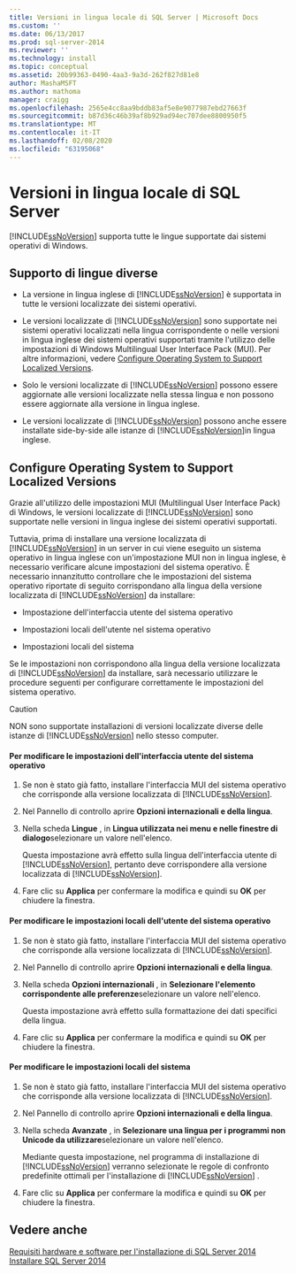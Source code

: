 ```yaml
---
title: Versioni in lingua locale di SQL Server | Microsoft Docs
ms.custom: ''
ms.date: 06/13/2017
ms.prod: sql-server-2014
ms.reviewer: ''
ms.technology: install
ms.topic: conceptual
ms.assetid: 20b99363-0490-4aa3-9a3d-262f827d81e8
author: MashaMSFT
ms.author: mathoma
manager: craigg
ms.openlocfilehash: 2565e4cc8aa9bddb83af5e8e9077987ebd27663f
ms.sourcegitcommit: b87d36c46b39af8b929ad94ec707dee8800950f5
ms.translationtype: MT
ms.contentlocale: it-IT
ms.lasthandoff: 02/08/2020
ms.locfileid: "63195068"
---
```

# <a name="local-language-versions-in-sql-server"></a>Versioni in lingua locale di SQL Server
  [!INCLUDE[ssNoVersion](../../includes/ssnoversion-md.md)] supporta tutte le lingue supportate dai sistemi operativi di Windows.  
  
## <a name="cross-language-support"></a>Supporto di lingue diverse  
  
-   La versione in lingua inglese di [!INCLUDE[ssNoVersion](../../includes/ssnoversion-md.md)] è supportata in tutte le versioni localizzate dei sistemi operativi.  
  
-   Le versioni localizzate di [!INCLUDE[ssNoVersion](../../includes/ssnoversion-md.md)] sono supportate nei sistemi operativi localizzati nella lingua corrispondente o nelle versioni in lingua inglese dei sistemi operativi supportati tramite l'utilizzo delle impostazioni di Windows Multilingual User Interface Pack (MUI). Per altre informazioni, vedere [Configure Operating System to Support Localized Versions](../../../2014/sql-server/install/local-language-versions-in-sql-server.md#BK_ConfigureOS).  
  
-   Solo le versioni localizzate di [!INCLUDE[ssNoVersion](../../includes/ssnoversion-md.md)] possono essere aggiornate alle versioni localizzate nella stessa lingua e non possono essere aggiornate alla versione in lingua inglese.  
  
-   Le versioni localizzate di [!INCLUDE[ssNoVersion](../../includes/ssnoversion-md.md)] possono anche essere installate side-by-side alle istanze di [!INCLUDE[ssNoVersion](../../includes/ssnoversion-md.md)]in lingua inglese.  
  
##  <a name="BK_ConfigureOS"></a> Configure Operating System to Support Localized Versions  
 Grazie all'utilizzo delle impostazioni MUI (Multilingual User Interface Pack) di Windows, le versioni localizzate di [!INCLUDE[ssNoVersion](../../includes/ssnoversion-md.md)] sono supportate nelle versioni in lingua inglese dei sistemi operativi supportati.  
  
 Tuttavia, prima di installare una versione localizzata di [!INCLUDE[ssNoVersion](../../includes/ssnoversion-md.md)] in un server in cui viene eseguito un sistema operativo in lingua inglese con un'impostazione MUI non in lingua inglese, è necessario verificare alcune impostazioni del sistema operativo. È necessario innanzitutto controllare che le impostazioni del sistema operativo riportate di seguito corrispondano alla lingua della versione localizzata di [!INCLUDE[ssNoVersion](../../includes/ssnoversion-md.md)] da installare:  
  
-   Impostazione dell'interfaccia utente del sistema operativo  
  
-   Impostazioni locali dell'utente nel sistema operativo  
  
-   Impostazioni locali del sistema  
  
 Se le impostazioni non corrispondono alla lingua della versione localizzata di [!INCLUDE[ssNoVersion](../../includes/ssnoversion-md.md)] da installare, sarà necessario utilizzare le procedure seguenti per configurare correttamente le impostazioni del sistema operativo.  
  
> [!CAUTION]  
>  NON sono supportate installazioni di versioni localizzate diverse delle istanze di [!INCLUDE[ssNoVersion](../../includes/ssnoversion-md.md)] nello stesso computer.  
  
#### <a name="to-change-the-operating-system-user-interface-setting"></a>Per modificare le impostazioni dell'interfaccia utente del sistema operativo  
  
1.  Se non è stato già fatto, installare l'interfaccia MUI del sistema operativo che corrisponde alla versione localizzata di [!INCLUDE[ssNoVersion](../../includes/ssnoversion-md.md)].  
  
2.  Nel Pannello di controllo aprire **Opzioni internazionali e della lingua**.  
  
3.  Nella scheda **Lingue** , in **Lingua utilizzata nei menu e nelle finestre di dialogo**selezionare un valore nell'elenco.  
  
     Questa impostazione avrà effetto sulla lingua dell'interfaccia utente di [!INCLUDE[ssNoVersion](../../includes/ssnoversion-md.md)], pertanto deve corrispondere alla versione localizzata di [!INCLUDE[ssNoVersion](../../includes/ssnoversion-md.md)].  
  
4.  Fare clic su **Applica** per confermare la modifica e quindi su **OK** per chiudere la finestra.  
  
#### <a name="to-change-the-operating-system-user-locale-setting"></a>Per modificare le impostazioni locali dell'utente del sistema operativo  
  
1.  Se non è stato già fatto, installare l'interfaccia MUI del sistema operativo che corrisponde alla versione localizzata di [!INCLUDE[ssNoVersion](../../includes/ssnoversion-md.md)].  
  
2.  Nel Pannello di controllo aprire **Opzioni internazionali e della lingua**.  
  
3.  Nella scheda **Opzioni internazionali** , in **Selezionare l'elemento corrispondente alle preferenze**selezionare un valore nell'elenco.  
  
     Questa impostazione avrà effetto sulla formattazione dei dati specifici della lingua.  
  
4.  Fare clic su **Applica** per confermare la modifica e quindi su **OK** per chiudere la finestra.  
  
#### <a name="to-change-the-system-locale-setting"></a>Per modificare le impostazioni locali del sistema  
  
1.  Se non è stato già fatto, installare l'interfaccia MUI del sistema operativo che corrisponde alla versione localizzata di [!INCLUDE[ssNoVersion](../../includes/ssnoversion-md.md)].  
  
2.  Nel Pannello di controllo aprire **Opzioni internazionali e della lingua**.  
  
3.  Nella scheda **Avanzate** , in **Selezionare una lingua per i programmi non Unicode da utilizzare**selezionare un valore nell'elenco.  
  
     Mediante questa impostazione, nel programma di installazione di [!INCLUDE[ssNoVersion](../../includes/ssnoversion-md.md)] verranno selezionate le regole di confronto predefinite ottimali per l'installazione di [!INCLUDE[ssNoVersion](../../includes/ssnoversion-md.md)] .  
  
4.  Fare clic su **Applica** per confermare la modifica e quindi su **OK** per chiudere la finestra.  
  
## <a name="see-also"></a>Vedere anche  
 [Requisiti hardware e software per l'installazione di SQL Server 2014](hardware-and-software-requirements-for-installing-sql-server.md)   
 [Installare SQL Server 2014](../../database-engine/install-windows/install-sql-server.md)  
  
  
